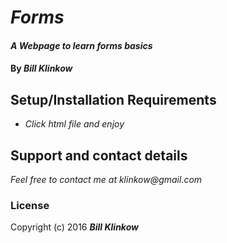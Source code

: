 # _Forms_

#### _A Webpage to learn forms basics_

#### By _**Bill Klinkow**_

## Setup/Installation Requirements

* _Click html file and enjoy_

## Support and contact details

_Feel free to contact me at klinkow@gmail.com_

### License

Copyright (c) 2016 **_Bill Klinkow_**
